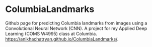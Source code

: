 # ColumbiaLandmarks
Github page for predicting Columbia landmarks from images using a Convolutional Neural Network (CNN). A project for my Applied Deep Learning (COMS W4995) class at Columbia. 
https://anikhachatryan.github.io/ColumbiaLandmarks/.
